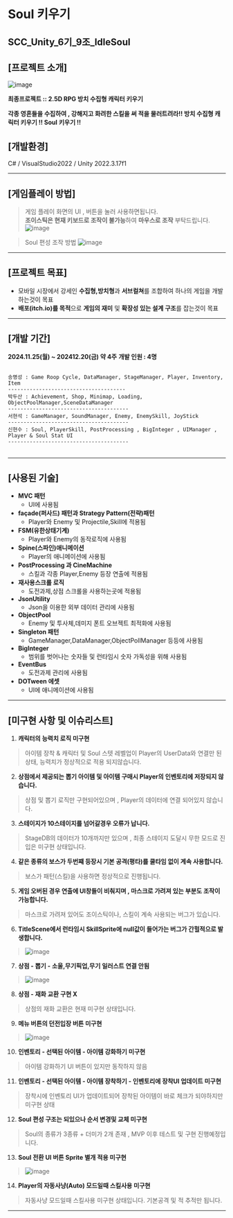 Soul 키우기
=============
SCC_Unity_6기_9조_IdleSoul
-------------

## [프로젝트 소개]
![image](https://github.com/user-attachments/assets/498db46a-1225-4d20-8987-aa990e31a2e2)

**최종프로젝트 :: 2.5D RPG 방치 수집형 캐릭터 키우기**

**각종 영혼들을 수집하여 , 강해지고 화려한 스킬을 써 적을 물러트려라!!
방치 수집형 캐릭터 키우기 !! Soul 키우기 !!**

## [개발환경] 
C# / VisualStudio2022 / Unity 2022.3.17f1

---

## [게임플레이 방법]
> 게임 플레이 화면의 UI , 버튼을 눌러 사용하면됩니다.  
**조이스틱은 현재 키보드로 조작이 불가능**하여 **마우스로 조작** 부탁드립니다.
![image](https://github.com/user-attachments/assets/8ee0b4fe-01dc-4857-a4a5-dd669d87c794)

> Soul 편성 조작 방법
![image](https://github.com/user-attachments/assets/ab7eb06e-c7c8-4a05-b5bb-2e832aee3979)


---
## [프로젝트 목표]
- 모바일 시장에서 강세인 **수집형,방치형**과 **서브컬쳐**를 조합하여 하나의 게임을 개발하는것이 목표
- **배포(itch.io)를 목적**으로 **게임의 재미** 및 **확장성 있는 설계 구조**를 잡는것이 목표

---
## [개발 기간]
**2024.11.25(월) ~ 202412.20(금) 약 4주**
**개발 인원 : 4명**
<pre>
<code>
송명성 : Game Roop Cycle, DataManager, StageManager, Player, Inventory, Item  
--------------------------------------
박두산 : Achievement, Shop, Minimap, Loading, ObjectPoolManager,SceneDataManager  
---------------------------------------
서현석 : GameManager, SoundManager, Enemy, EnemySkill, JoyStick
---------------------------------------
신현수 : Soul, PlayerSkill, PostProcessing , BigInteger , UIManager , Player & Soul Stat UI
---------------------------------------
</code>
</pre>
---
## [사용된 기술]
+ **MVC 패턴**
  + UI에 사용됨  
+ **façade(퍼사드) 패턴과 Strategy Pattern(전략)패턴**
  + Player와 Enemy 및 Projectile,Skill에 적용됨
+ **FSM(유한상태기계)**
  + Player와 Enemy의 동작로직에 사용됨  
+ **Spine(스파인)애니메이션**
  + Player의 애니메이션에 사용됨
+ **PostProcessing 과 CineMachine**
  + 스킬과 각종 Player,Enemy 등장 연출에 적용됨
+ **재사용스크롤 로직**
  + 도전과제,상점 스크롤을 사용하는곳에 적용됨
+ **JsonUtility**
  + Json을 이용한 외부 데이터 관리에 사용됨  
+ **ObjectPool**
  + Enemy 및 투사체,데미지 폰트 오브젝트 최적화에 사용됨 
+ **Singleton 패턴**
  + GameManager,DataManager,ObjectPollManager 등등에 사용됨
+ **BigInteger**
  + 범위를 벗어나는 숫자들 및 런타임시 숫자 가독성을 위해 사용됨
+ **EventBus**
  + 도전과제 관리에 사용됨
+ **DOTween 에셋**
  + UI에 애니메이션에 사용됨

---

## [미구현 사항 및 이슈리스트]
1. **캐릭터의 능력치 로직 미구현**
> 아이템 장착 & 캐릭터 및 Soul 스텟 레벨업이 Player의 UserData와 연결만 된 상태, 능력치가 정상적으로 적용 되지않습니다.
2. **상점에서 제공되는 뽑기 아이템 및 아이템 구매시 Player의 인벤토리에 저장되지 않습니다.**
> 상점 및 뽑기 로직만 구현되어있으며 , Player의 데이터에 연결 되어있지 않습니다.
3. **스테이지가 10스테이지를 넘어갈경우 오류가 납니다.**
> StageDB의 데이터가 10개까지만 있으며 , 최종 스테이지 도달시 무한 모드로 진입은 미구현 상태입니다.
4. **같은 종류의 보스가 두번쨰 등장시 기본 공격(평타)를 쿨타임 없이 계속 사용합니다.**
> 보스가 패턴(스킬)을 사용하면 정상적으로 진행됩니다.
5. **게임 오버된 경우 연출에 UI창들이 비춰지며 , 마스크로 가려져 있는 부분도 조작이 가능합니다.**
> 마스크로 가려져 있어도 조이스틱이나, 스킬이 계속 사용되는 버그가 있습니다.
6. **TitleScene에서 런타임시 SkillSprite에 null값이 들어가는 버그가 간헐적으로 발생합니다.**
> ![image](https://github.com/user-attachments/assets/d6a2179a-267e-4ba8-8d9f-5f8c02ca37bf)
7. **상점 - 뽑기 - 소울,무기픽업,무기 일러스트 연결 안됨**
> ![image](https://github.com/user-attachments/assets/954fbcb4-e386-4310-a77a-f1509992dae3)
8. **상점 - 재화 교환 구현 X**
> 상점의 재화 교환은 현재 미구현 상태입니다.
9. **메뉴 버튼의 던전입장 버튼 미구현**
> ![image](https://github.com/user-attachments/assets/351942ea-88a4-4615-94e5-b055cd804052)
10. **인벤토리 - 선택된 아이템 - 아이템 강화하기 미구현**
> 아이템 강화하기 UI 버튼이 있지만 동작하지 않음
11. **인벤토리 - 선택된 아이템 - 아이템 장착하기 - 인벤토리에 장착UI 업데이트 미구현**
> 장착시에 인벤토리 UI가 업데이트되어 장착된 아이템이 바로 체크가 되야하지만 미구현 상태
12. **Soul 편성 구조는 되있으나 순서 변경및 교체 미구현**
> Soul의 종류가 3종류 + 더미가 2개 존재 , MVP 이후 테스트 및 구현 진행예정입니다.
13. **Soul 전환 UI 버튼 Sprite 별개 적용 미구현**
> ![image](https://github.com/user-attachments/assets/e3018057-f05f-4d67-bf28-13987dc4e155)
14. **Player의 자동사냥(Auto) 모드일때 스킬사용 미구현**
> 자동사냥 모드일때 스킬사용 미구현 상태입니다. 기본공격 및 적 추적만 됩니다.
---
